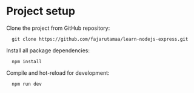 # Project setup
Clone the project from GitHub repository:

      git clone https://github.com/fajarutamaa/learn-nodejs-express.git

Install all package dependencies:

      npm install

Compile and hot-reload for development:

      npm run dev
